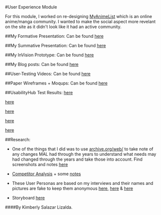 #User Experience Module

For this module, I worked on re-designing [MyAnimeList](http://myanimelist.net/) which is an online anime/manga community. I wanted to make the social aspect more revelant on the site as it didn't look like it had an active community.

##My Formative Presentation:
Can be found [here](https://docs.google.com/presentation/d/1-xKkOm1eBm4-9ll1El2Ng7Gx13x3bsJtcq8CxBrLZz4/edit?usp=sharing)

##My Summative Presentation:
Can be found [here](https://www.dropbox.com/s/heldajtm6gz5lqr/UX%20Summative%20-%20Kimberly%20Salazar.key?dl=0)

##My InVision Prototype:
Can be found [here](http://invis.io/8K36AILYR)

##My Blog posts:
Can be found [here](https://docs.google.com/document/d/1aRfGUxJXtfb9TM5mvqHMoGGSFMMiHUfNpXvpXscz-ZI/edit?usp=sharing)

##User-Testing Videos: 
Can be found [here](https://www.dropbox.com/sh/qypot4bfr234v6k/AAB-qGjZwC6O2FfFVvbW-W1ka?dl=0)

##Paper Wireframes + Moqups:
Can be found [here](https://www.dropbox.com/sh/7odx9pfyzlg47ti/AADxbrlUDciBr1Bs4v5hhEzka?dl=0)

##UsabilityHub Test Results:
[here](https://usabilityhub.com/tests/d20138339ae6/results/70f1fd3338d6)

[here](https://usabilityhub.com/tests/c48e9da9118f/results/fa77b8c06108)

[here](https://usabilityhub.com/tests/f7db4056adbf/results/1ec9709348dd)

[here](https://usabilityhub.com/tests/2ea74401e525/results/6e1a8ed98052)

[here](https://usabilityhub.com/tests/ed94fff484ed/results/f221f102f113)

##Research:
* One of the things that I did was to use [archive.org/web/](http://archive.org/web/) to take note of any changes MAL had through the years to understand what needs may had changed through the years and take those into account. Find screenshots and notes [here](https://www.dropbox.com/sh/b37u8u7ewxymndx/AAB1dvOfu5QcJnyXoiePloy_a?dl=0)

* [Competitor Analysis](https://docs.google.com/document/d/1dBWWDABu7yrWMSmvdu7-3xB5OpPvwoDblABYY-suL_A/edit?usp=sharing) + some [notes](https://www.dropbox.com/s/s0mzcc9yjc04500/scans8-2.png?dl=0)
* These User Personas are based on my interviews and their names and pictures are fake to keep them anonymous [here](https://www.dropbox.com/s/pb0a5vi2vtqak45/Screen%20Shot%202015-06-14%20at%2013.41.23.png?dl=0), [here](https://www.dropbox.com/s/b1x1xki3nsij0ez/Screen%20Shot%202015-06-14%20at%2013.41.31.png?dl=0) & [here](https://www.dropbox.com/s/wzddg6faxr1n651/Screen%20Shot%202015-06-14%20at%2013.41.39.png?dl=0)
* Storyboard [here](https://www.dropbox.com/s/vb53nr6mfwddmpl/scans8-3.png?dl=0)

####By Kimberly Salazar Lizalda.
